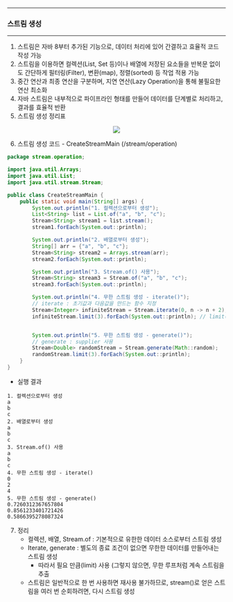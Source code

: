 -----
### 스트림 생성
-----
1. 스트림은 자바 8부터 추가된 기능으로, 데이터 처리에 있어 간결하고 효율적 코드 작성 가능
2. 스트림을 이용하면 컬렉션(List, Set 등)이나 배열에 저장된 요소들을 반복문 없이도 간단하게 필터링(Filter), 변환(map), 정렬(sorted) 등 작업 적용 가능
3. 중간 연산과 최종 연산을 구분하며, 지연 연산(Lazy Operation)을 통해 불필요한 연산 최소화
4. 자바 스트림은 내부적으로 파이프라인 형태를 만들어 데이터를 단계별로 처리하고, 결과를 효율적 반환
5. 스트림 생성 정리표
<div align="center">
<img src="https://github.com/user-attachments/assets/d80a9bc0-9a18-427b-b520-39c821aeabe4">
</div>

6. 스트림 생성 코드 - CreateStreamMain (/stream/operation)
```java
package stream.operation;

import java.util.Arrays;
import java.util.List;
import java.util.stream.Stream;

public class CreateStreamMain {
    public static void main(String[] args) {
        System.out.println("1. 컬렉션으로부터 생성");
        List<String> list = List.of("a", "b", "c");
        Stream<String> stream1 = list.stream();
        stream1.forEach(System.out::println);

        System.out.println("2. 배열로부터 생성");
        String[] arr = {"a", "b", "c"};
        Stream<String> stream2 = Arrays.stream(arr);
        stream2.forEach(System.out::println);

        System.out.println("3. Stream.of() 사용");
        Stream<String> stream3 = Stream.of("a", "b", "c");
        stream3.forEach(System.out::println);

        System.out.println("4. 무한 스트림 생성 - iterate()");
        // iterate : 초기값과 다음값을 만드는 함수 지정
        Stream<Integer> infiniteStream = Stream.iterate(0, n -> n + 2);
        infiniteStream.limit(3).forEach(System.out::println); // limit(n) : n번째까지 제한


        System.out.println("5. 무한 스트림 생성 - generate()");
        // generate : supplier 사용
        Stream<Double> randomStream = Stream.generate(Math::random);
        randomStream.limit(3).forEach(System.out::println);
    }
}
```
  - 실행 결과
```
1. 컬렉션으로부터 생성
a
b
c
2. 배열로부터 생성
a
b
c
3. Stream.of() 사용
a
b
c
4. 무한 스트림 생성 - iterate()
0
2
4
5. 무한 스트림 생성 - generate()
0.7260312367657804
0.8561233401721426
0.5866395278087324
```

7. 정리
   - 컬렉션, 배열, Stream.of : 기본적으로 유한한 데이터 소스로부터 스트림 생성
   - Iterate, generate : 별도의 종료 조건이 없으면 무한한 데이터를 만들어내는 스트림 생성
     + 따라서 필요 만큼(limit) 사용 (그렇지 않으면, 무한 루프처럼 계속 스트림을 추출
   - 스트림은 일반적으로 한 번 사용하면 재사용 불가하므로, stream()로 얻은 스트림을 여러 번 순회하려면, 다시 스트림 생성

